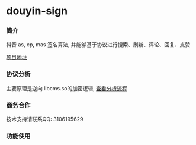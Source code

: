 # douyin-sign

### 简介

抖音 as, cp, mas 签名算法, 并能够基于协议进行搜索、刷新、评论、回复、点赞

[项目地址](https://github.com/HackAppSign/douyin-sign)

### 协议分析

主要原理是逆向 libcms.so的加密逻辑, [查看分析流程](https://github.com/HackAppSign/douyin-sign/blob/master/analysis.md)

### 商务合作

技术支持请联系QQ: 3106195629

### 功能使用



